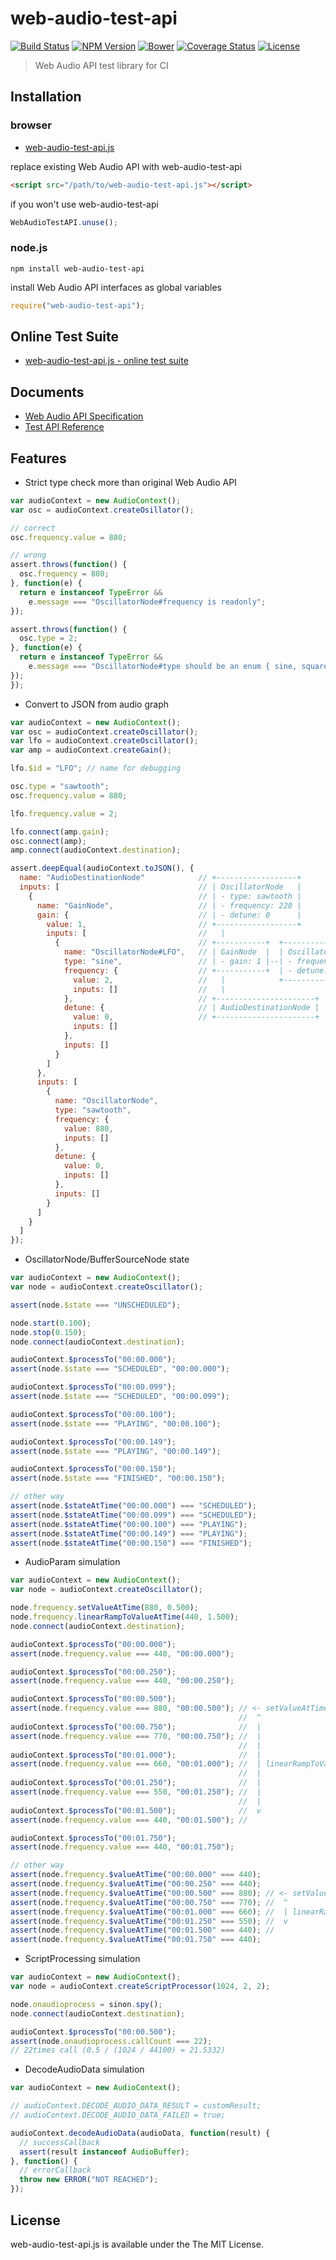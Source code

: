 # web-audio-test-api
[![Build Status](http://img.shields.io/travis/mohayonao/web-audio-test-api.svg?style=flat-square)](https://travis-ci.org/mohayonao/web-audio-test-api)
[![NPM Version](http://img.shields.io/npm/v/web-audio-test-api.svg?style=flat-square)](https://www.npmjs.org/package/web-audio-test-api)
[![Bower](http://img.shields.io/bower/v/web-audio-test-api.svg?style=flat-square)](https://github.com/mohayonao/web-audio-test-api)
[![Coverage Status](http://img.shields.io/coveralls/mohayonao/web-audio-test-api.svg?style=flat-square)](https://coveralls.io/r/mohayonao/web-audio-test-api?branch=master)
[![License](http://img.shields.io/badge/license-MIT-brightgreen.svg?style=flat-square)](http://mohayonao.mit-license.org/)

> Web Audio API test library for CI

## Installation

### browser

  - [web-audio-test-api.js](http://mohayonao.github.io/web-audio-test-api/build/web-audio-test-api.js)

replace existing Web Audio API with web-audio-test-api

```html
<script src="/path/to/web-audio-test-api.js"></script>
```

if you won't use web-audio-test-api

```javascript
WebAudioTestAPI.unuse();
```

### node.js

```
npm install web-audio-test-api
```

install Web Audio API interfaces as global variables

```javascript
require("web-audio-test-api");
```

## Online Test Suite

  - [web-audio-test-api.js - online test suite](http://mohayonao.github.io/web-audio-test-api/)

## Documents

  - [Web Audio API Specification](http://www.w3.org/TR/webaudio/)
  - [Test API Reference](https://github.com/mohayonao/web-audio-test-api/wiki)

## Features

- Strict type check more than original Web Audio API

```javascript
var audioContext = new AudioContext();
var osc = audioContext.createOsillator();

// correct
osc.frequency.value = 880;

// wrong
assert.throws(function() {
  osc.frequency = 880;
}, function(e) {
  return e instanceof TypeError &&
    e.message === "OscillatorNode#frequency is readonly";
});

assert.throws(function() {
  osc.type = 2;
}, function(e) {
  return e instanceof TypeError &&
    e.message === "OscillatorNode#type should be an enum { sine, square, sawtooth, triangle }, but got: 2";
});
});
```

- Convert to JSON from audio graph

```javascript
var audioContext = new AudioContext();
var osc = audioContext.createOscillator();
var lfo = audioContext.createOscillator();
var amp = audioContext.createGain();

lfo.$id = "LFO"; // name for debugging

osc.type = "sawtooth";
osc.frequency.value = 880;

lfo.frequency.value = 2;

lfo.connect(amp.gain);
osc.connect(amp);
amp.connect(audioContext.destination);

assert.deepEqual(audioContext.toJSON(), {
  name: "AudioDestinationNode"            // +------------------+
  inputs: [                               // | OscillatorNode   |
    {                                     // | - type: sawtooth |
      name: "GainNode",                   // | - frequency: 220 |
      gain: {                             // | - detune: 0      |
        value: 1,                         // +------------------+
        inputs: [                         //   |
          {                               // +-----------+  +--------------------+
            name: "OscillatorNode#LFO",   // | GainNode  |  | OscillatorNode#LFO |
            type: "sine",                 // | - gain: 1 |--| - frequency: 2     |
            frequency: {                  // +-----------+  | - detune: 0        |
              value: 2,                   //   |            +--------------------+
              inputs: []                  //   |
            },                            // +----------------------+
            detune: {                     // | AudioDestinationNode |
              value: 0,                   // +----------------------+
              inputs: []
            },
            inputs: []
          }
        ]
      },
      inputs: [
        {
          name: "OscillatorNode",
          type: "sawtooth",
          frequency: {
            value: 880,
            inputs: []
          },
          detune: {
            value: 0,
            inputs: []
          },
          inputs: []
        }
      ]
    }
  ]
});
```

- OscillatorNode/BufferSourceNode state

```javascript
var audioContext = new AudioContext();
var node = audioContext.createOscillator();

assert(node.$state === "UNSCHEDULED");

node.start(0.100);
node.stop(0.150);
node.connect(audioContext.destination);

audioContext.$processTo("00:00.000");
assert(node.$state === "SCHEDULED", "00:00.000");

audioContext.$processTo("00:00.099");
assert(node.$state === "SCHEDULED", "00:00.099");

audioContext.$processTo("00:00.100");
assert(node.$state === "PLAYING", "00:00.100");

audioContext.$processTo("00:00.149");
assert(node.$state === "PLAYING", "00:00.149");

audioContext.$processTo("00:00.150");
assert(node.$state === "FINISHED", "00:00.150");

// other way
assert(node.$stateAtTime("00:00.000") === "SCHEDULED");
assert(node.$stateAtTime("00:00.099") === "SCHEDULED");
assert(node.$stateAtTime("00:00.100") === "PLAYING");
assert(node.$stateAtTime("00:00.149") === "PLAYING");
assert(node.$stateAtTime("00:00.150") === "FINISHED");
```

- AudioParam simulation

```javascript
var audioContext = new AudioContext();
var node = audioContext.createOscillator();

node.frequency.setValueAtTime(880, 0.500);
node.frequency.linearRampToValueAtTime(440, 1.500);
node.connect(audioContext.destination);

audioContext.$processTo("00:00.000");
assert(node.frequency.value === 440, "00:00.000");

audioContext.$processTo("00:00.250");
assert(node.frequency.value === 440, "00:00.250");

audioContext.$processTo("00:00.500");
assert(node.frequency.value === 880, "00:00.500"); // <- setValueAtTime
                                                   //  ^
audioContext.$processTo("00:00.750");              //  |
assert(node.frequency.value === 770, "00:00.750"); //  |
                                                   //  |
audioContext.$processTo("00:01.000");              //  |
assert(node.frequency.value === 660, "00:01.000"); //  | linearRampToValueAtTime
                                                   //  |
audioContext.$processTo("00:01.250");              //  |
assert(node.frequency.value === 550, "00:01.250"); //  |
                                                   //  |
audioContext.$processTo("00:01.500");              //  v
assert(node.frequency.value === 440, "00:01.500"); //

audioContext.$processTo("00:01.750");
assert(node.frequency.value === 440, "00:01.750");

// other way
assert(node.frequency.$valueAtTime("00:00.000" === 440);
assert(node.frequency.$valueAtTime("00:00.250" === 440);
assert(node.frequency.$valueAtTime("00:00.500" === 880); // <- setValueAtTime
assert(node.frequency.$valueAtTime("00:00.750" === 770); //  ^
assert(node.frequency.$valueAtTime("00:01.000" === 660); //  | linearRampToValueAtTime
assert(node.frequency.$valueAtTime("00:01.250" === 550); //  v
assert(node.frequency.$valueAtTime("00:01.500" === 440); //
assert(node.frequency.$valueAtTime("00:01.750" === 440);
```

- ScriptProcessing simulation

```javascript
var audioContext = new AudioContext();
var node = audioContext.createScriptProcessor(1024, 2, 2);

node.onaudioprocess = sinon.spy();
node.connect(audioContext.destination);

audioContext.$processTo("00:00.500");
assert(node.onaudioprocess.callCount === 22);
// 22times call (0.5 / (1024 / 44100) = 21.5332)
```

- DecodeAudioData simulation

```javascript
var audioContext = new AudioContext();

// audioContext.DECODE_AUDIO_DATA_RESULT = customResult;
// audioContext.DECODE_AUDIO_DATA_FAILED = true;

audioContext.decodeAudioData(audioData, function(result) {
  // successCallback
  assert(result instanceof AudioBuffer);
}, function() {
  // errorCallback
  throw new ERROR("NOT REACHED");
});
```

## License

web-audio-test-api.js is available under the The MIT License.

